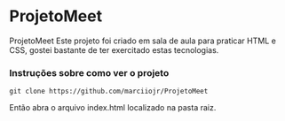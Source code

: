# ProjetoMeet
ProjetoMeet
Este projeto foi criado em sala de aula para praticar HTML e CSS, gostei bastante de ter exercitado estas tecnologias.

### Instruções sobre como ver o projeto

``` shell
git clone https://github.com/marciiojr/ProjetoMeet
```

Então abra o arquivo index.html localizado na pasta raiz.
